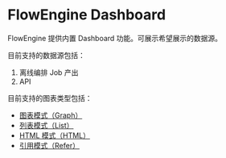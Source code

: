 # FlowEngine Dashboard

FlowEngine 提供内置 Dashboard 功能。可展示希望展示的数据源。

目前支持的数据源包括：
1. 离线编排 Job 产出
2. API

目前支持的图表类型包括：
* [图表模式（Graph）](./graph.md)
* [列表模式（List）](./list.md)
* [HTML 模式（HTML）](./html.md)
* [引用模式（Refer）](./refer.md)
